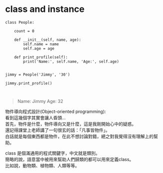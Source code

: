 # class and instance

```python=
class People:

    count = 0

    def __init__(self, name, age):
        self.name = name
        self.age = age

    def print_profile(self):
        print('Name:', self.name, 'Age:', self.age)


jimmy = People('Jimmy', '30')

jimmy.print_profile()

        
```

> Name: Jimmy Age: 32

物件導向程式設計(Object-oriented programming):  
看到這幾個字其實會讓人昏頭...   
首先，物件是什麼，物件導向又是什麼，這是我剛開始心中的疑惑。  
還記得課堂上老師講了一句很玄的話：「凡事皆物件」。  
白話就是每個東西都是物件，在此不想討論對錯，總之對我覺得沒有理解上的幫助。  

class 是個滿通用的程式關鍵字，中文就是類別。  
簡略的說，語意當中被用來幫助人們歸類的都可以用來定義class。  
比如說，動物類、植物類、人類等等。  

